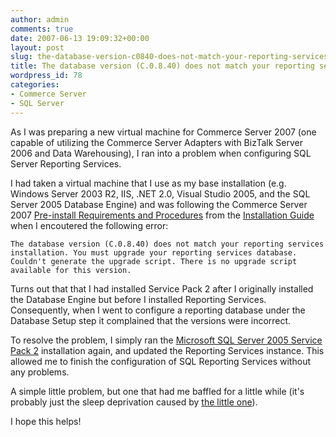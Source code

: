 ```yaml
---
author: admin
comments: true
date: 2007-06-13 19:09:32+00:00
layout: post
slug: the-database-version-c0840-does-not-match-your-reporting-services-installation
title: The database version (C.0.8.40) does not match your reporting services installation.
wordpress_id: 78
categories:
- Commerce Server
- SQL Server
---
```


As I was preparing a new virtual machine for Commerce Server 2007 (one capable of utilizing the Commerce Server Adapters with BizTalk Server 2006 and Data Warehousing), I ran into a problem when configuring SQL Server Reporting Services.

I had taken a virtual machine that I use as my base installation (e.g. Windows Server 2003 R2, IIS, .NET 2.0, Visual Studio 2005, and the SQL Server 2005 Database Engine) and was following the Commerce Server 2007 [Pre-install Requirements and Procedures](http://download.microsoft.com/download/3/a/4/3a46267f-9640-4623-86a1-c63bbfea9e1d/Installation%20and%20Configuration%20Guide%20for%20Microsoft%20Commerce%20Server%202007.html#Prepare_Install) from the [Installation Guide](http://go.microsoft.com/fwlink/?LinkID=57268) when I encoutered the following error:

	The database version (C.0.8.40) does not match your reporting services installation. You must upgrade your reporting services database.
	Couldn't generate the upgrade script. There is no upgrade script available for this version.

Turns out that that I had installed Service Pack 2 after I originally installed the Database Engine but before I installed Reporting Services. Consequently, when I went to configure a reporting database under the Database Setup step it complained that the versions were incorrect.

To resolve the problem, I simply ran the [Microsoft SQL Server 2005 Service Pack 2](http://www.microsoft.com/downloads/details.aspx?FamilyId=d07219b2-1e23-49c8-8f0c-63fa18f26d3a&DisplayLang=en) installation again, and updated the Reporting Services instance. This allowed me to finish the configuration of SQL Reporting Services without any problems.

A simple little problem, but one that had me baffled for a little while (it's probably just the sleep deprivation caused by [the little one](http://www.wadewegner.com/PermaLink,guid,7b293d04-a61d-4baa-a224-0f24639f4ecc.aspx)).

I hope this helps!